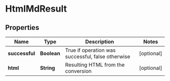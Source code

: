 
# HtmlMdResult

## Properties
Name | Type | Description | Notes
------------ | ------------- | ------------- | -------------
**successful** | **Boolean** | True if operation was successful, false otherwise |  [optional]
**html** | **String** | Resulting HTML from the conversion |  [optional]



